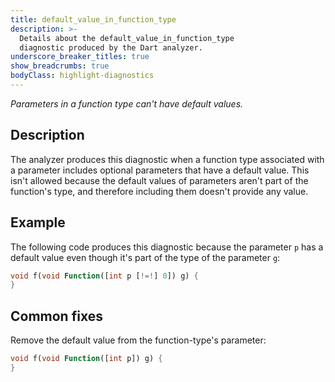 ```yaml
---
title: default_value_in_function_type
description: >-
  Details about the default_value_in_function_type
  diagnostic produced by the Dart analyzer.
underscore_breaker_titles: true
show_breadcrumbs: true
bodyClass: highlight-diagnostics
---
```


_Parameters in a function type can't have default values._

## Description

The analyzer produces this diagnostic when a function type associated with
a parameter includes optional parameters that have a default value. This
isn't allowed because the default values of parameters aren't part of the
function's type, and therefore including them doesn't provide any value.

## Example

The following code produces this diagnostic because the parameter `p` has a
default value even though it's part of the type of the parameter `g`:

```dart
void f(void Function([int p [!=!] 0]) g) {
}
```

## Common fixes

Remove the default value from the function-type's parameter:

```dart
void f(void Function([int p]) g) {
}
```
